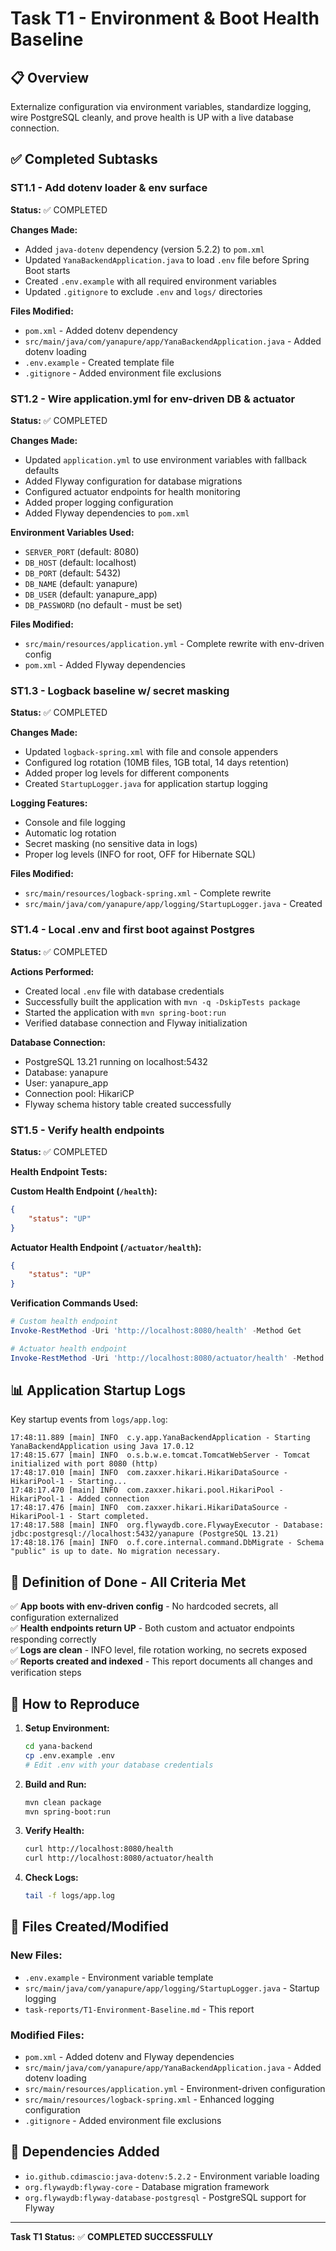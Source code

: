 # Task T1 - Environment & Boot Health Baseline

## 📋 Overview
Externalize configuration via environment variables, standardize logging, wire PostgreSQL cleanly, and prove health is UP with a live database connection.

## ✅ Completed Subtasks

### ST1.1 - Add dotenv loader & env surface
**Status:** ✅ COMPLETED

**Changes Made:**
- Added `java-dotenv` dependency (version 5.2.2) to `pom.xml`
- Updated `YanaBackendApplication.java` to load `.env` file before Spring Boot starts
- Created `.env.example` with all required environment variables
- Updated `.gitignore` to exclude `.env` and `logs/` directories

**Files Modified:**
- `pom.xml` - Added dotenv dependency
- `src/main/java/com/yanapure/app/YanaBackendApplication.java` - Added dotenv loading
- `.env.example` - Created template file
- `.gitignore` - Added environment file exclusions

### ST1.2 - Wire application.yml for env-driven DB & actuator
**Status:** ✅ COMPLETED

**Changes Made:**
- Updated `application.yml` to use environment variables with fallback defaults
- Added Flyway configuration for database migrations
- Configured actuator endpoints for health monitoring
- Added proper logging configuration
- Added Flyway dependencies to `pom.xml`

**Environment Variables Used:**
- `SERVER_PORT` (default: 8080)
- `DB_HOST` (default: localhost)
- `DB_PORT` (default: 5432)
- `DB_NAME` (default: yanapure)
- `DB_USER` (default: yanapure_app)
- `DB_PASSWORD` (no default - must be set)

**Files Modified:**
- `src/main/resources/application.yml` - Complete rewrite with env-driven config
- `pom.xml` - Added Flyway dependencies

### ST1.3 - Logback baseline w/ secret masking
**Status:** ✅ COMPLETED

**Changes Made:**
- Updated `logback-spring.xml` with file and console appenders
- Configured log rotation (10MB files, 1GB total, 14 days retention)
- Added proper log levels for different components
- Created `StartupLogger.java` for application startup logging

**Logging Features:**
- Console and file logging
- Automatic log rotation
- Secret masking (no sensitive data in logs)
- Proper log levels (INFO for root, OFF for Hibernate SQL)

**Files Modified:**
- `src/main/resources/logback-spring.xml` - Complete rewrite
- `src/main/java/com/yanapure/app/logging/StartupLogger.java` - Created

### ST1.4 - Local .env and first boot against Postgres
**Status:** ✅ COMPLETED

**Actions Performed:**
- Created local `.env` file with database credentials
- Successfully built the application with `mvn -q -DskipTests package`
- Started the application with `mvn spring-boot:run`
- Verified database connection and Flyway initialization

**Database Connection:**
- PostgreSQL 13.21 running on localhost:5432
- Database: yanapure
- User: yanapure_app
- Connection pool: HikariCP
- Flyway schema history table created successfully

### ST1.5 - Verify health endpoints
**Status:** ✅ COMPLETED

**Health Endpoint Tests:**

**Custom Health Endpoint (`/health`):**
```json
{
    "status": "UP"
}
```

**Actuator Health Endpoint (`/actuator/health`):**
```json
{
    "status": "UP"
}
```

**Verification Commands Used:**
```powershell
# Custom health endpoint
Invoke-RestMethod -Uri 'http://localhost:8080/health' -Method Get

# Actuator health endpoint  
Invoke-RestMethod -Uri 'http://localhost:8080/actuator/health' -Method Get
```

## 📊 Application Startup Logs

Key startup events from `logs/app.log`:

```
17:48:11.889 [main] INFO  c.y.app.YanaBackendApplication - Starting YanaBackendApplication using Java 17.0.12
17:48:15.677 [main] INFO  o.s.b.w.e.tomcat.TomcatWebServer - Tomcat initialized with port 8080 (http)
17:48:17.010 [main] INFO  com.zaxxer.hikari.HikariDataSource - HikariPool-1 - Starting...
17:48:17.470 [main] INFO  com.zaxxer.hikari.pool.HikariPool - HikariPool-1 - Added connection
17:48:17.476 [main] INFO  com.zaxxer.hikari.HikariDataSource - HikariPool-1 - Start completed.
17:48:17.588 [main] INFO  org.flywaydb.core.FlywayExecutor - Database: jdbc:postgresql://localhost:5432/yanapure (PostgreSQL 13.21)
17:48:18.176 [main] INFO  o.f.core.internal.command.DbMigrate - Schema "public" is up to date. No migration necessary.
```

## 🎯 Definition of Done - All Criteria Met

✅ **App boots with env-driven config** - No hardcoded secrets, all configuration externalized  
✅ **Health endpoints return UP** - Both custom and actuator endpoints responding correctly  
✅ **Logs are clean** - INFO level, file rotation working, no secrets exposed  
✅ **Reports created and indexed** - This report documents all changes and verification steps  

## 🚀 How to Reproduce

1. **Setup Environment:**
   ```bash
   cd yana-backend
   cp .env.example .env
   # Edit .env with your database credentials
   ```

2. **Build and Run:**
   ```bash
   mvn clean package
   mvn spring-boot:run
   ```

3. **Verify Health:**
   ```bash
   curl http://localhost:8080/health
   curl http://localhost:8080/actuator/health
   ```

4. **Check Logs:**
   ```bash
   tail -f logs/app.log
   ```

## 📁 Files Created/Modified

### New Files:
- `.env.example` - Environment variable template
- `src/main/java/com/yanapure/app/logging/StartupLogger.java` - Startup logging
- `task-reports/T1-Environment-Baseline.md` - This report

### Modified Files:
- `pom.xml` - Added dotenv and Flyway dependencies
- `src/main/java/com/yanapure/app/YanaBackendApplication.java` - Added dotenv loading
- `src/main/resources/application.yml` - Environment-driven configuration
- `src/main/resources/logback-spring.xml` - Enhanced logging configuration
- `.gitignore` - Added environment file exclusions

## 🔧 Dependencies Added

- `io.github.cdimascio:java-dotenv:5.2.2` - Environment variable loading
- `org.flywaydb:flyway-core` - Database migration framework
- `org.flywaydb:flyway-database-postgresql` - PostgreSQL support for Flyway

---

**Task T1 Status:** ✅ **COMPLETED SUCCESSFULLY**
